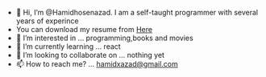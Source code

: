 - 👋 Hi, I’m @Hamidhosenazad. I am a self-taught programmer with several years of experince
- You can download my resume from <a target="_blank" href="https://drive.google.com/file/d/1PctjNGoCWPiuWwPDRhWEDAdbmdC3iQLV/view">Here</a>
- 👀 I’m interested in ... programming,books and movies
- 🌱 I’m currently learning ... react 
- 💞️ I’m looking to collaborate on ... nothing yet  
- 📫 How to reach me? ... hamidxazad@gmail.com

<!---
hamidhosenazad/hamidhosenazad is a ✨ special ✨ repository because its `README.md` (this file) appears on your GitHub profile.
You can click the Preview link to take a look at your changes.
--->
